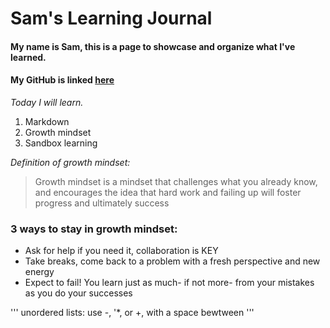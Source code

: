# Sam's Learning Journal
#### My name is Sam, this is a page to showcase and organize what I've learned.  
#### My GitHub is linked [here](https://github.com/sam-thurman) 

_Today I will learn._
1. Markdown
1. Growth mindset
1. Sandbox learning

_Definition of growth mindset:_
> Growth mindset is a mindset that challenges what you already know, and encourages the idea that hard work and failing up will foster progress and ultimately success

### 3 ways to stay in growth mindset:
- Ask for help if you need it, collaboration is KEY
- Take breaks, come back to a problem with a fresh perspective and new energy
- Expect to fail! You learn just as much- if not more- from your mistakes as you do your successes

'''
unordered lists: use -, '*, or +, with a space bewtween
'''
